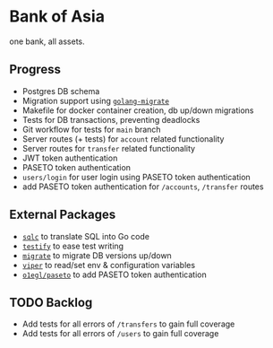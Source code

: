 # Bank of Asia

one bank, all assets.

## Progress
* Postgres DB schema
* Migration support using [`golang-migrate`](https://github.com/golang-migrate/migrate#cli-usage)
* Makefile for docker container creation, db up/down migrations
* Tests for DB transactions, preventing deadlocks
* Git workflow for tests for `main` branch
* Server routes (+ tests) for `account` related functionality
* Server routes for `transfer` related functionality
* JWT token authentication
* PASETO token authentication
* `users/login` for user login using PASETO token authentication
* add PASETO token authentication for `/accounts`, `/transfer` routes

## External Packages
* [`sqlc`](https://sqlc.dev/) to translate SQL into Go code
* [`testify`](https://github.com/stretchr/testify) to ease test writing
* [`migrate`](https://github.com/golang-migrate/migrate) to migrate DB versions up/down
* [`viper`](https://github.com/spf13/viper) to read/set env & configuration variables
* [`o1egl/paseto`](https://github.com/o1egl/paseto) to add PASETO token authentication

## TODO Backlog
* Add tests for all errors of `/transfers` to gain full coverage
* Add tests for all errors of `/users` to gain full coverage
